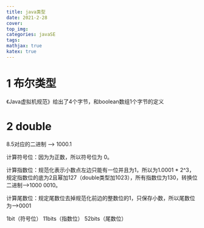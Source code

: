 ```yaml
---
title: java类型
date: 2021-2-28
cover:
top_img:
categories: javaSE
tags: 
mathjax: true
katex: true
---
```

# 1 布尔类型

《Java虚拟机规范》给出了4个字节，和boolean数组1个字节的定义

# 2 double
8.5对应的二进制 ——> 1000.1
 

计算符号位：因为为正数，所以符号位为 0。
 

计算指数位：规范化表示小数点左边只能有一位并且为1，所以为1.0001 * 2^3，规定指数位的底为2且幂加127（double类型加1023），所有指数位为130，转换位二进制——>1000 0010。
 

计算尾数位：规定尾数位去掉规范化前边的整数位的1，只保存小数，所以尾数位为——>0001

1bit（符号位） 11bits（指数位） 52bits（尾数位）